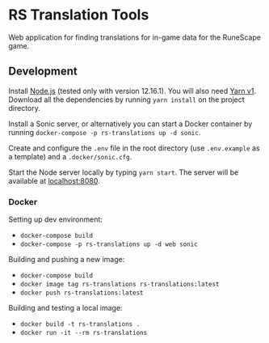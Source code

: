 # RS Translation Tools

Web application for finding translations for in-game data for the RuneScape game.


## Development

Install [Node.js](https://nodejs.org) (tested only with version 12.16.1). You will also need [Yarn v1](https://classic.yarnpkg.com/en/docs/install). Download all the dependencies by running `yarn install` on the project directory.

Install a Sonic server, or alternatively you can start a Docker container by running `docker-compose -p rs-translations up -d sonic`.

Create and configure the `.env` file in the root directory (use `.env.example` as a template) and a `.docker/sonic.cfg`.

Start the Node server locally by typing `yarn start`. The server will be available at [localhost:8080](http://localhost:8080).


### Docker

Setting up dev environment:
* `docker-compose build`
* `docker-compose -p rs-translations up -d web sonic`

Building and pushing a new image:
* `docker-compose build`
* `docker image tag rs-translations rs-translations:latest`
* `docker push rs-translations:latest`

Building and testing a local image:
* `docker build -t rs-translations .`
* `docker run -it --rm rs-translations`